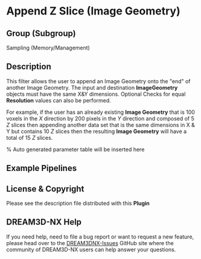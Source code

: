 # Append Z Slice (Image Geometry)

## Group (Subgroup)

Sampling (Memory/Management)

## Description

This filter allows the user to append an Image Geometry onto the "end" of another Image Geometry. The input and
destination **ImageGeometry** objects must have the same X&Y dimensions. Optional Checks for equal **Resolution** values
can also be performed.

For example, if the user has an already existing **Image Geometry** that is 100 voxels in the *X* direction by 200 pixels in the
*Y* direction and composed of 5 *Z* slices then appending another data set that is the same dimensions in X & Y but contains
10 *Z* slices then the resulting **Image Geometry** will have a total of 15 *Z* slices.

% Auto generated parameter table will be inserted here

## Example Pipelines

## License & Copyright

Please see the description file distributed with this **Plugin**

## DREAM3D-NX Help

If you need help, need to file a bug report or want to request a new feature, please head over to the [DREAM3DNX-Issues](https://github.com/BlueQuartzSoftware/DREAM3DNX-Issues/discussions) GitHub site where the community of DREAM3D-NX users can help answer your questions.
